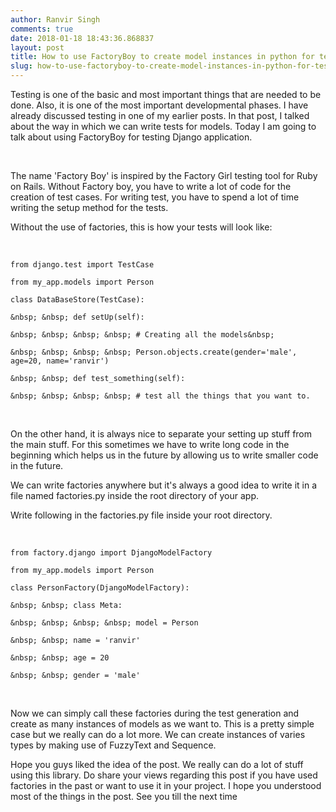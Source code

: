 ```yaml
---
author: Ranvir Singh
comments: true
date: 2018-01-18 18:43:36.868837
layout: post
title: How to use FactoryBoy to create model instances in python for testing
slug: how-to-use-factoryboy-to-create-model-instances-in-python-for-testing
---
```

Testing is one of the basic&nbsp;and most important things&nbsp;that are needed to be done. Also, it is&nbsp;one of the most important developmental phases. I have already discussed testing in one of my earlier posts. In that post, I talked about the way in which we can write tests for models. Today I am going to talk about using FactoryBoy for testing Django application.&nbsp;  
&nbsp;&nbsp;&nbsp;&nbsp;&nbsp;&nbsp;&nbsp;&nbsp;&nbsp;&nbsp;&nbsp;&nbsp;&nbsp;&nbsp;&nbsp;&nbsp;&nbsp;&nbsp;&nbsp;&nbsp;&nbsp;&nbsp;&nbsp;&nbsp;&nbsp;&nbsp;&nbsp;&nbsp;&nbsp;&nbsp;&nbsp;&nbsp;&nbsp;&nbsp;&nbsp;&nbsp;&nbsp;&nbsp;&nbsp;&nbsp;&nbsp;&nbsp;&nbsp;&nbsp;&nbsp;&nbsp;&nbsp;&nbsp;&nbsp;&nbsp;&nbsp;&nbsp;&nbsp;&nbsp;&nbsp;&nbsp;&nbsp;&nbsp;&nbsp;&nbsp;&nbsp;&nbsp;&nbsp;&nbsp;&nbsp;&nbsp;&nbsp;&nbsp;&nbsp;&nbsp;&nbsp;&nbsp;&nbsp;&nbsp;&nbsp;&nbsp;&nbsp;&nbsp;&nbsp;&nbsp;  
The name 'Factory Boy' is inspired by the Factory Girl testing tool for&nbsp;Ruby on Rails. Without Factory boy, you have to write a lot of code for the creation of test cases. For writing test, you have to spend a lot of time writing the setup method for the tests.

Without the use of factories, this is how your tests will look like:

&nbsp;

`` from django.test import TestCase ``

`` from my_app.models import Person ``

`` class DataBaseStore(TestCase): ``

`` &nbsp; &nbsp; def setUp(self): ``

`` &nbsp; &nbsp; &nbsp; &nbsp; # Creating all the models&nbsp; ``

`` &nbsp; &nbsp; &nbsp; &nbsp; Person.objects.create(gender='male', age=20, name='ranvir') ``

`` &nbsp; &nbsp; def test_something(self): ``

`` &nbsp; &nbsp; &nbsp; &nbsp; # test all the things that you want to. ``

&nbsp;

On the other hand, it is always nice to separate your setting up stuff from the main stuff. For this sometimes we have to write long code in the beginning which helps us in the future by allowing us to write smaller code in the future.&nbsp;

We can write factories anywhere but it's always a good idea to write it in a file named factories.py inside the root directory of your app.

Write following in the factories.py file inside your root directory.

&nbsp;

`` from factory.django import DjangoModelFactory ``

`` from my_app.models import Person ``

`` class PersonFactory(DjangoModelFactory): ``

`` &nbsp; &nbsp; class Meta: ``

`` &nbsp; &nbsp; &nbsp; &nbsp; model = Person ``

`` &nbsp; &nbsp; name = 'ranvir' ``

`` &nbsp; &nbsp; age = 20 ``

`` &nbsp; &nbsp; gender = 'male' ``

&nbsp;

Now we can simply call these factories during the test generation and create as many instances of models as we want to. This is a pretty simple case but we really can do a lot more. We can create instances of varies types by making use of FuzzyText and Sequence.

Hope you guys liked the idea of the post. We really can do a lot of stuff using this library. Do share your views regarding this post if you have used factories in the past or want to use it in your project. I hope you understood most of the things in the post. See you till the next time
